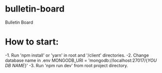 # bulletin-board
Bulletin Board


# How to start:
 -1. Run 'npm install' or 'yarn'  in root and '/client' directories.
 -2. Change database name in .env
    MONGODB_URI = 'mongodb://localhost:27017/{_YOU DB NAME_}'
 -3. Run 'npm run dev' from root project directory.
